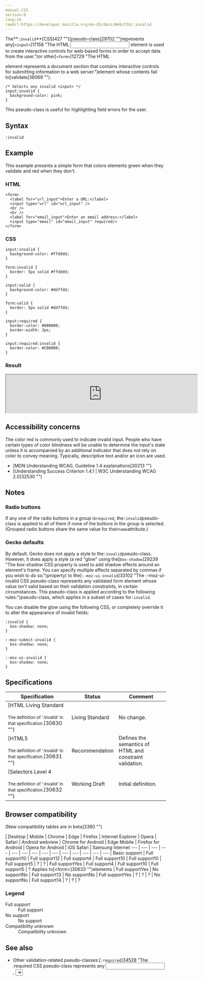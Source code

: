 ```yaml
---
manual:CSS
version:0
lang:zh
rawUrl:https://developer.mozilla.org/en-US/docs/Web/CSS/:invalid
---
```






The**`:invalid`**[CSS]427 "")[pseudo-class]29702 "")represents any[`<input>`]17158 "The HTML <input> element is used to create interactive controls for web-based forms in order to accept data from the user.")or other[`<form>`]12729 "The HTML <form> element represents a document section that contains interactive controls for submitting information to a web server.")element whose contents fail to[validate]38069 "").


```
/* Selects any invalid <input> */
input:invalid {
  background-color: pink;
}
```


This pseudo-class is useful for highlighting field errors for the user.


## Syntax<a name="Syntax"></a>

```
:invalid
```

## Example<a name="Example"></a>


This example presents a simple form that colors elements green when they validate and red when they don&#39;t.


### HTML<a name="HTML"></a>

```
<form>
  <label for="url_input">Enter a URL:</label>
  <input type="url" id="url_input" />
  <br />
  <br />
  <label for="email_input">Enter an email address:</label>
  <input type="email" id="email_input" required/>
</form>
```

### CSS<a name="CSS"></a>

```
input:invalid {
  background-color: #ffdddd;
}

form:invalid {
  border: 5px solid #ffdddd;
}

input:valid {
  background-color: #ddffdd;
}

form:valid {
  border: 5px solid #ddffdd;
}
  
input:required {
  border-color: #800000;
  border-width: 3px;
}

input:required:invalid {
  border-color: #C00000;
}
```

### Result<a name="Result"></a>


<iframe src='https://mdn.mozillademos.org/en-US/docs/Web/CSS/:invalid$samples/Example?revision=1367940' width='600' height='120'></iframe>



## Accessibility concerns<a name="Accessibility_concerns"></a>


The color red is commonly used to indicate invalid input. People who have certain types of color blindness will be unable to determine the input&#39;s state unless it is accompanied by an additional indicator that does not rely on color to convey meaning. Typically, descriptive text and/or an icon are used.


* [MDN Understanding WCAG, Guideline 1.4 explanations]30213 "")
* [Understanding Success Criterion 1.4.1 | W3C Understanding WCAG 2.0]32530 "")

## Notes<a name="Notes"></a>

### Radio buttons<a name="Radio_buttons"></a>


If any one of the radio buttons in a group is`required`, the`:invalid`pseudo-class is applied to all of them if none of the buttons in the group is selected. (Grouped radio buttons share the same value for their`name`attribute.)


### Gecko defaults<a name="Gecko_defaults"></a>


By default, Gecko does not apply a style to the`:invalid`pseudo-class. However, it does apply a style (a red &quot;glow&quot; using the[`box-shadow`]29239 "The box-shadow CSS property is used to add shadow effects around an element's frame. You can specify multiple effects separated by commas if you wish to do so.")property) to the[`:-moz-ui-invalid`]33102 "The :-moz-ui-invalid CSS pseudo-class represents any validated form element whose value isn't valid based on their validation constraints, in certain circumstances. This pseudo-class is applied according to the following rules:")pseudo-class, which applies in a subset of cases for`:invalid`.



You can disable the glow using the following CSS, or completely override it to alter the appearance of invalid fields:


```
:invalid {
  box-shadow: none;
}

:-moz-submit-invalid {
  box-shadow: none;
}

:-moz-ui-invalid {
  box-shadow: none;
}
```

## Specifications<a name="Specifications"></a>

Specification | Status | Comment 
 ---  |  ---  |  ---  | 
[HTML Living Standard<br></br><small>The definition of &#39;:invalid&#39; in that specification.</small>]30630 "") | Living Standard | No change. 
[HTML5<br></br><small>The definition of &#39;:invalid&#39; in that specification.</small>]30631 "") | Recommendation | Defines the semantics of HTML and constraint validation. 
[Selectors Level 4<br></br><small>The definition of &#39;:invalid&#39; in that specification.</small>]30632 "") | Working Draft | Initial definition. 


## Browser compatibility<a name="Browser_compatibility"></a>
[New compatibility tables are in beta<i></i>]3360 "")

 | <abbr>Desktop<i></i></abbr> | <abbr>Mobile<i></i></abbr> 
 | <abbr>Chrome<i></i></abbr> | <abbr>Edge<i></i></abbr> | <abbr>Firefox<i></i></abbr> | <abbr>Internet Explorer<i></i></abbr> | <abbr>Opera<i></i></abbr> | <abbr>Safari<i></i></abbr> | <abbr>Android webview<i></i></abbr> | <abbr>Chrome for Android<i></i></abbr> | <abbr>Edge Mobile<i></i></abbr> | <abbr>Firefox for Android<i></i></abbr> | <abbr>Opera for Android<i></i></abbr> | <abbr>iOS Safari<i></i></abbr> | <abbr>Samsung Internet<i></i></abbr> 
 ---  |  ---  |  ---  |  ---  |  ---  |  ---  |  ---  |  ---  |  ---  |  ---  |  ---  |  ---  |  ---  |  ---  | 
Basic support | <abbr>Full support</abbr>10 | <abbr>Full support</abbr>12 | <abbr>Full support</abbr>4 | <abbr>Full support</abbr>10 | <abbr>Full support</abbr>10 | <abbr>Full support</abbr>5 | <abbr>?</abbr> | <abbr>?</abbr> | <abbr>Full support</abbr>Yes | <abbr>Full support</abbr>4 | <abbr>Full support</abbr>10 | <abbr>Full support</abbr>5 | <abbr>?</abbr> 
Applies to[&lt;form&gt;]30633 "")elements | <abbr>Full support</abbr>Yes | <abbr>No support</abbr>No | <abbr>Full support</abbr>13 | <abbr>No support</abbr>No | <abbr>Full support</abbr>Yes | <abbr>?</abbr> | <abbr>?</abbr> | <abbr>?</abbr> | <abbr>No support</abbr>No | <abbr>Full support</abbr>14 | <abbr>?</abbr> | <abbr>?</abbr> | <abbr>?</abbr> 


### Legend<a name="Legend"></a>
<dl><dt id=''><abbr>Full support</abbr></dt><dd>Full support</dd><dt id=''><abbr>No support</abbr></dt><dd>No support</dd><dt id=''><abbr>Compatibility unknown</abbr></dt><dd>Compatibility unknown</dd></dl>


## See also<a name="See_also"></a>

* Other validation-related pseudo-classes:[`:required`]34528 "The :required CSS pseudo-class represents any <input>, <select>, or <textarea> element that has the required attribute set on it."),[`:optional`]34524 "The :optional CSS pseudo-class represents any <input>, <select>, or <textarea> element that does not have the required attribute set on it."),[`:valid`]34532 "The :valid CSS pseudo-class represents any <input> or other <form> element whose contents validate successfully. This allows to easily make valid fields adopt an appearance that helps the user confirm that their data is formatted properly.")
* Related Mozilla pseudo-classes:[`:-moz-ui-invalid`]33102 "The :-moz-ui-invalid CSS pseudo-class represents any validated form element whose value isn't valid based on their validation constraints, in certain circumstances. This pseudo-class is applied according to the following rules:"),[`:-moz-submit-invalid`]33078 "The :-moz-submit-invalid CSS pseudo-class is a Mozilla extension that represents any submit <button> on forms whose contents aren't valid based on their validation constraints.")
* [Form data validation]30573 "")



